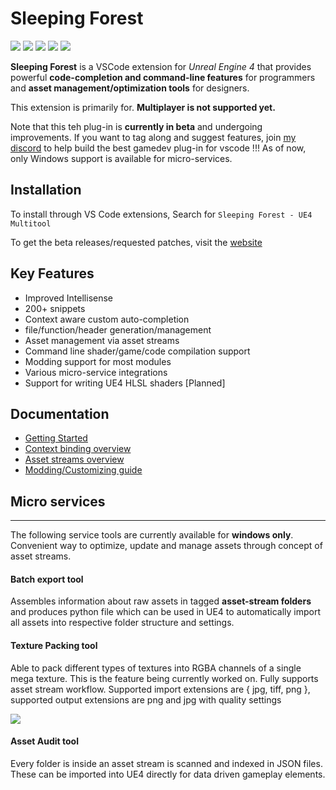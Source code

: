 # Sleeping Forest

![](https://gitlab.com/winterwildfire/ue4/trailblazer/badges/master/pipeline.svg)
![](https://img.shields.io/badge/4.24%20--%204.24-supported-green)
![](https://img.shields.io/discord/573495259926102017)
![](https://img.shields.io/badge/platform-windows-lightgrey)
![](https://img.shields.io/badge/replication-not%20supported-red)

**Sleeping Forest** is a VSCode extension for _Unreal Engine 4_ that provides powerful **code-completion and command-line features** for programmers and **asset management/optimization tools** for designers.

This extension is primarily for. **Multiplayer is not supported yet.**

Note that this teh plug-in is **currently in beta** and undergoing improvements. If you want to tag along and suggest features, join [my discord](https://discord.gg/8Qd8a66) to help build the best gamedev plug-in for vscode !!!
As of now, only Windows support is available for micro-services.

## Installation

To install through VS Code extensions, Search for `Sleeping Forest - UE4 Multitool`

To get the beta releases/requested patches, visit the [website](https://suvam0451.netlify.com/docs/trailblazer/getting-started/)

## Key Features

- Improved Intellisense
- 200+ snippets
- Context aware custom auto-completion
- file/function/header generation/management
- Asset management via asset streams
- Command line shader/game/code compilation support
- Modding support for most modules
- Various micro-service integrations
- Support for writing UE4 HLSL shaders [Planned]

## Documentation

- [Getting Started](https://suvam0451.netlify.com/docs/trailblazer/getting-started/)
- [Context binding overview](https://suvam0451.netlify.com/docs/trailblazer/context-keys/)
- [Asset streams overview](https://suvam0451.netlify.com/docs/daedalus/hello-asset-streams)
- [Modding/Customizing guide](https://suvam0451.netlify.com/docs/trailblazer/extension-files)

## Micro services

---

The following service tools are currently available for **windows only**. Convenient way to optimize, update and manage assets through concept of asset streams.

#### Batch export tool

Assembles information about raw assets in tagged **asset-stream folders** and produces python file which can be used in UE4 to automatically import all assets into respective folder structure and settings.

#### Texture Packing tool

Able to pack different types of textures into RGBA channels of a single mega texture. This is the feature being currently worked on. Fully supports asset stream workflow.
Supported import extensions are { jpg, tiff, png }, supported output extensions are png and jpg with quality settings

![](https://i.imgur.com/i8L4djk.gif)

#### Asset Audit tool

Every folder is inside an asset stream is scanned and indexed in JSON files. These can be imported into UE4 directly for data driven gameplay elements.
